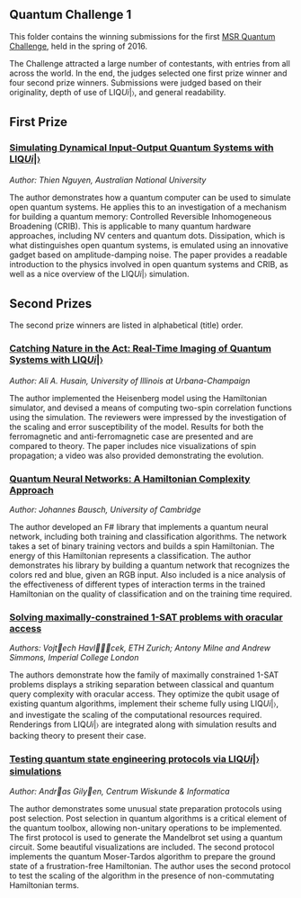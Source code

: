 ## Quantum Challenge 1

This folder contains the winning submissions for the first [MSR Quantum Challenge](http://research.microsoft.com/en-us/projects/liquid/challenge.aspx), held in the spring of 2016.

The Challenge attracted a large number of contestants, with entries from all across the world.
In the end, the judges selected one first prize winner and four second prize winners.
Submissions were judged based on their originality, depth of use of LIQ<i>Ui</i>|&#x232A;, and general readability.

## First Prize

### [Simulating Dynamical Input-Output Quantum Systems with LIQ<i>Ui</i>|&#x232A;](/QuantumChallenge/QC_1/Simulating_Dynamical_Input-Output_Quantum_Systems.pdf)

_Author: Thien Nguyen, Australian National University_

The author demonstrates how a quantum computer can be used to simulate open quantum systems. He applies this to an investigation of a mechanism for building a quantum memory: Controlled Reversible Inhomogeneous Broadening (CRIB). This is applicable to many quantum hardware approaches, including NV centers and quantum dots. Dissipation, which is what distinguishes open quantum systems, is emulated using an innovative gadget based on amplitude-damping noise. The paper provides a readable introduction to the physics involved in open quantum systems and CRIB, as well as a nice overview of the LIQ<i>Ui</i>|&#x232A; simulation.

## Second Prizes

The second prize winners are listed in alphabetical (title) order.

### [Catching Nature in the Act: Real-Time Imaging of Quantum Systems with LIQ<i>Ui</i>|&#x232A;](/QuantumChallenge/QC_1/Catching_Nature_In_The_Act.pdf)

_Author: Ali A. Husain, University of Illinois at Urbana-Champaign_

The author implemented the Heisenberg model using the Hamiltonian simulator, and devised a means of computing two-spin correlation functions using the simulation. The reviewers were impressed by the investigation of the scaling and error susceptibility of the model. Results for both the ferromagnetic and anti-ferromagnetic case are presented and are compared to theory. The paper includes nice visualizations of spin propagation; a video was also provided demonstrating the evolution.

### [Quantum Neural Networks: A Hamiltonian Complexity Approach](/QuantumChallenge/QC_1/Quantum_Neural_Networks.pdf)

_Author: Johannes Bausch, University of Cambridge_

The author developed an F# library that implements a quantum neural network, including both training and classification algorithms. The network takes a set of binary training vectors and builds a spin Hamiltonian. The energy of this Hamiltonian represents a classification. The author demonstrates his library by building a quantum network that recognizes the colors red and blue, given an RGB input. Also included is a nice analysis of the effectiveness of different types of interaction terms in the trained Hamiltonian on the quality of classification and on the training time required.

### [Solving maximally-constrained 1-SAT problems with oracular access](/QuantumChallenge/QC_1/Solving_Maximally-Constrained_1-SAT_Problems.pdf)

_Authors: Vojtech Havlcek, ETH Zurich; Antony Milne and Andrew Simmons, Imperial College London_

The authors demonstrate how the family of maximally constrained 1-SAT problems displays a striking separation between classical and quantum query complexity with oracular access. They optimize the qubit usage of existing quantum algorithms, implement their scheme fully using LIQ<i>Ui</i>|&#x232A;, and investigate the scaling of the computational resources required. Renderings from LIQ<i>Ui</i>|&#x232A; are integrated along with simulation results and backing theory to present their case.

### [Testing quantum state engineering protocols via LIQ<i>Ui</i>|&#x232A; simulations](/QuantumChallenge/QC_1/Testing_Quantum_State_Engineering_Protocols.pdf)

_Author: Andras Gilyen, Centrum Wiskunde & Informatica_

The author demonstrates some unusual state preparation protocols using post selection. Post selection in quantum algorithms is a critical element of the quantum toolbox, allowing non-unitary operations to be implemented. The first protocol is used to generate the Mandelbrot set using a quantum circuit. Some beautiful visualizations are included. The second protocol implements the quantum Moser-Tardos algorithm to prepare the ground state of a frustration-free Hamiltonian. The author uses the second protocol to test the scaling of the algorithm in the presence of non-commutating Hamiltonian terms.

